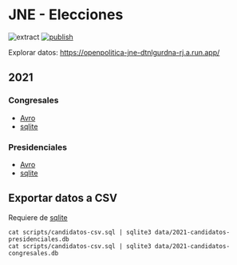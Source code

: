 # JNE - Elecciones

![extract](https://github.com/openpolitica/jne-elecciones/workflows/extract/badge.svg)
[![publish](https://github.com/openpolitica/jne-elecciones/actions/workflows/publish.yml/badge.svg)](https://github.com/openpolitica/jne-elecciones/actions/workflows/publish.yml)

Explorar datos: <https://openpolitica-jne-dtnlgurdna-rj.a.run.app/>

## 2021

### Congresales

- [Avro](data/2021-candidatos-congresales.avro)
- [sqlite](data/2021-candidatos-congresales.db)

### Presidenciales 

- [Avro](data/2021-candidatos-presidenciales.avro)
- [sqlite](data/2021-candidatos-presidenciales.db)

## Exportar datos a CSV

Requiere de [sqlite](https://sqlite.org/download.html)

```shell
cat scripts/candidatos-csv.sql | sqlite3 data/2021-candidatos-presidenciales.db 
cat scripts/candidatos-csv.sql | sqlite3 data/2021-candidatos-congresales.db 
```
